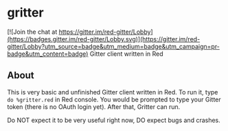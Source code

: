 # gritter

[![Join the chat at https://gitter.im/red-gitter/Lobby](https://badges.gitter.im/red-gitter/Lobby.svg)](https://gitter.im/red-gitter/Lobby?utm_source=badge&utm_medium=badge&utm_campaign=pr-badge&utm_content=badge)
Gitter client written in Red

## About

This is very basic and unfinished Gitter client written in Red. To run it, type `do %gritter.red` in Red console. 
You would be prompted to type your Gitter token (there is no OAuth login yet).
After that, Gritter can run.

Do NOT expect it to be very useful right now, DO expect bugs and crashes.
